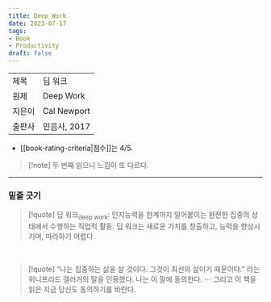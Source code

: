 ```yaml
---
title: Deep Work
date: 2023-07-17
tags:
- Book
- Productivity
draft: false
---
```


| | |
| --- | --- |
| 제목 | 딥 워크 |
| 원제 | Deep Work |
| 지은이 | Cal Newport |
| 출판사 | 민음사, 2017 |


- [[book-rating-criteria|점수]]는 4/5.

> [!note] 두 번째 읽으니 느낌이 또 다르다.


---
### 밑줄 긋기
> [!quote] 딥 워크<sub>deep work</sub>: 인지능력을 한계까지 밀어붙이는 완전한 집중의 상태에서 수행하는 직업적 활동. 딥 워크는 새로운 가치를 창출하고, 능력을 향상시키며, 따라하기 어렵다.

<BR />

> [!quote] “나는 집중하는 삶을 살 것이다. 그것이 최선의 삶이기 때문이다." 라는 위니프리드 갤러거의 말을 인용했다. 나는 이 말에 동의한다. $\cdots$ 그리고 이 책을 읽은 지금 당신도 동의하기를 바란다.